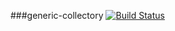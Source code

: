 ###generic-collectory [![Build Status](https://travis-ci.org/AtlasOfLivingAustralia/generic-collectory.svg?branch=master)](https://travis-ci.org/AtlasOfLivingAustralia/generic-collectory)
